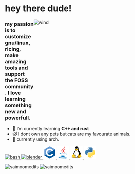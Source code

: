 <h1 align="left">hey there dude!</h1>

<p><img align="right" src="https://user-images.githubusercontent.com/72156551/152335630-1c095502-a85c-4e16-827d-b853ff4b100a.gif" alt="wind" height="312" width="412"></p>
<h3> my passion is to customize gnu/linux, ricing, make amazing tools and support the FOSS community. I love learning something new and powerfull. </h3>


* 🌱 I’m currently learning **C++ and rust**
* 🐱 I dont own any pets but cats are my favourate animals.
* 🥸 currently using arch.

  
<p align="left"> <a href="https://www.gnu.org/software/bash/" target="_blank" rel="noreferrer"> <img src="https://www.vectorlogo.zone/logos/gnu_bash/gnu_bash-icon.svg" alt="bash" width="40" height="40"/> </a> <a href="https://www.blender.org/" target="_blank" rel="noreferrer"> <img src="https://download.blender.org/branding/community/blender_community_badge_white.svg" alt="blender" width="40" height="40"/> </a> <a href="https://www.cprogramming.com/" target="_blank" rel="noreferrer"> <img src="https://raw.githubusercontent.com/devicons/devicon/master/icons/c/c-original.svg" alt="c" width="40" height="40"/> </a> <a href="https://www.java.com" target="_blank" rel="noreferrer"> <img src="https://raw.githubusercontent.com/devicons/devicon/master/icons/java/java-original.svg" alt="java" width="40" height="40"/> </a> <a href="https://www.linux.org/" target="_blank" rel="noreferrer"> <img src="https://raw.githubusercontent.com/devicons/devicon/master/icons/linux/linux-original.svg" alt="linux" width="40" height="40"/> </a> <a href="https://www.python.org" target="_blank" rel="noreferrer"> <img src="https://raw.githubusercontent.com/devicons/devicon/master/icons/python/python-original.svg" alt="python" width="40" height="40"/> </a> </p>

<img  src="https://github-readme-stats.vercel.app/api/top-langs?username=saimoomedits&show_icons=true&locale=en&layout=compact&theme=tokyonight" alt="saimoomedits">

<img  src="https://github-readme-stats.vercel.app/api?username=saimoomedits&show_icons=true&theme=tokyonight&locale=en&hide=contrib" alt="saimoomedits">
